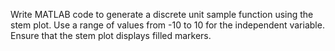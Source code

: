 Write MATLAB code to generate a discrete unit sample function using the stem plot. Use a range of values from -10 to 10 for the independent variable. Ensure that the stem plot displays filled markers.
